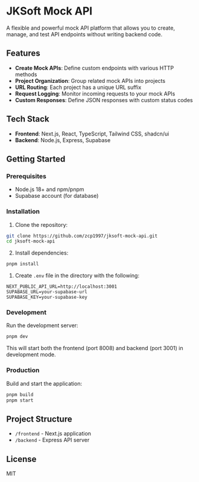 # JKSoft Mock API

A flexible and powerful mock API platform that allows you to create, manage, and test API endpoints without writing backend code.

## Features

- **Create Mock APIs**: Define custom endpoints with various HTTP methods
- **Project Organization**: Group related mock APIs into projects
- **URL Routing**: Each project has a unique URL suffix
- **Request Logging**: Monitor incoming requests to your mock APIs
- **Custom Responses**: Define JSON responses with custom status codes

## Tech Stack

- **Frontend**: Next.js, React, TypeScript, Tailwind CSS, shadcn/ui
- **Backend**: Node.js, Express, Supabase

## Getting Started

### Prerequisites

- Node.js 18+ and npm/pnpm
- Supabase account (for database)

### Installation

1. Clone the repository:

```bash
git clone https://github.com/zcp1997/jksoft-mock-api.git
cd jksoft-mock-api
```

2. Install dependencies:

```bash
pnpm install
```

1. Create `.env` file in the directory with the following:

```
NEXT_PUBLIC_API_URL=http://localhost:3001
SUPABASE_URL=your-supabase-url
SUPABASE_KEY=your-supabase-key
```

### Development

Run the development server:

```bash
pnpm dev
```

This will start both the frontend (port 8008) and backend (port 3001) in development mode.

### Production

Build and start the application:

```bash
pnpm build
pnpm start
```

## Project Structure

- `/frontend` - Next.js application
- `/backend` - Express API server

## License

MIT 
